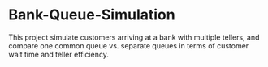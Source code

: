 # Bank-Queue-Simulation
This project simulate customers arriving at a bank with multiple tellers, and compare one common queue vs. separate queues in terms of customer wait time and teller efficiency.
